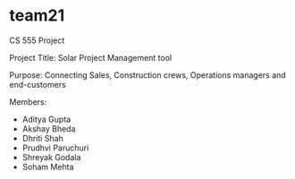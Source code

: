 # team21

CS 555 Project

Project Title: Solar Project Management tool

Purpose: Connecting Sales, Construction crews, Operations managers and end-customers

Members:

- Aditya Gupta
- Akshay Bheda
- Dhriti Shah
- Prudhvi Paruchuri
- Shreyak Godala
- Soham Mehta
